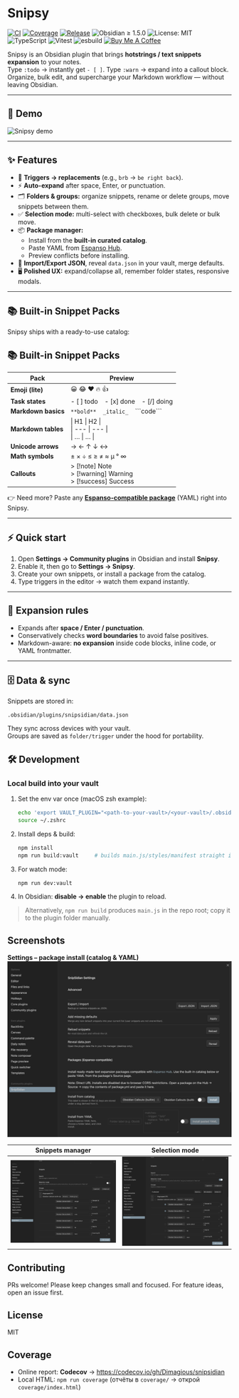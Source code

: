 # Snipsy

[![CI](https://img.shields.io/github/actions/workflow/status/Dimagious/snipsidian/ci.yml?branch=main&label=ci)](https://github.com/Dimagious/snipsidian/actions/workflows/ci.yml)
[![Coverage](https://codecov.io/gh/Dimagious/snipsidian/branch/main/graph/badge.svg)](https://codecov.io/gh/Dimagious/snipsidian)
[![Release](https://img.shields.io/github/v/release/Dimagious/snipsidian)](https://github.com/Dimagious/snipsidian/releases)
![Obsidian ≥ 1.5.0](https://img.shields.io/badge/obsidian-%E2%89%A5%201.5.0-7c3aed)
![License: MIT](https://img.shields.io/badge/license-MIT-blue.svg)
![TypeScript](https://img.shields.io/badge/typescript-5.x-3178c6)
![Vitest](https://img.shields.io/badge/tests-vitest-6b46c1)
![esbuild](https://img.shields.io/badge/bundler-esbuild-fbbf24)
[![Buy Me A Coffee](https://img.shields.io/badge/buy%20me%20a%20coffee-☕-ff813f?logo=buy-me-a-coffee&logoColor=white)](https://buymeacoffee.com/dimagious)

Snipsy is an Obsidian plugin that brings **hotstrings / text snippets expansion** to your notes.  
Type `:todo` → instantly get `- [ ]`. Type `:warn` → expand into a callout block.  
Organize, bulk edit, and supercharge your Markdown workflow — without leaving Obsidian.

---

## 🚀 Demo

![Snipsy demo](docs/screens/demo.gif)

---

## ✨ Features

- 🔑 **Triggers → replacements** (e.g., `brb` → `be right back`).
- ⚡ **Auto-expand** after space, Enter, or punctuation.
- 🗂 **Folders & groups:** organize snippets, rename or delete groups, move snippets between them.
- ✅ **Selection mode:** multi-select with checkboxes, bulk delete or bulk move.
- 📦 **Package manager:**
  - Install from the **built-in curated catalog**.
  - Paste YAML from [Espanso Hub](https://hub.espanso.org/).
  - Preview conflicts before installing.
- 🔄 **Import/Export JSON**, reveal `data.json` in your vault, merge defaults.
- 🖥 **Polished UX:** expand/collapse all, remember folder states, responsive modals.

---

## 📚 Built-in Snippet Packs

Snipsy ships with a ready-to-use catalog:

## 📚 Built-in Snippet Packs

| Pack               | Preview |
| ------------------ | ------- |
| **Emoji (lite)**   | 😀 😂 ❤️ 🔥 👍 |
| **Task states**    | - [ ] todo &nbsp;&nbsp; - [x] done &nbsp;&nbsp; - [/] doing |
| **Markdown basics**| `**bold**` &nbsp;&nbsp; `_italic_` &nbsp;&nbsp; \`\`\`code\`\`\` |
| **Markdown tables**| \| H1 \| H2 \| <br> \| --- \| --- \| <br> \| … \| … \| |
| **Unicode arrows** | → ← ↑ ↓ ↔ |
| **Math symbols**   | ± × ÷ ≤ ≥ ≠ ≈ µ ° ∞ |
| **Callouts**       | > [!note] Note <br> > [!warning] Warning <br> > [!success] Success |

👉 Need more? Paste any **[Espanso-compatible package](https://hub.espanso.org/search)** (YAML) right into Snipsy.

---

## ⚡ Quick start

1. Open **Settings → Community plugins** in Obsidian and install **Snipsy**.
2. Enable it, then go to **Settings → Snipsy**.
3. Create your own snippets, or install a package from the catalog.
4. Type triggers in the editor → watch them expand instantly.

---

## 📐 Expansion rules

- Expands after **space / Enter / punctuation**.
- Conservatively checks **word boundaries** to avoid false positives.
- Markdown-aware: **no expansion** inside code blocks, inline code, or YAML frontmatter.

---

## 🗄 Data & sync

Snippets are stored in:

```
.obsidian/plugins/snipsidian/data.json
```
They sync across devices with your vault.  
Groups are saved as `folder/trigger` under the hood for portability.

## 🛠 Development

### Local build into your vault

1. Set the env var once (macOS zsh example):
   ```bash
   echo 'export VAULT_PLUGIN="<path-to-your-vault>/<your-vault>/.obsidian/plugins/snipsidian"' >> ~/.zshrc
   source ~/.zshrc
   ```
2. Install deps & build:
   ```bash
   npm install
   npm run build:vault     # builds main.js/styles/manifest straight into your vault
   ```
3. For watch mode:
   ```bash
   npm run dev:vault
   ```
4. In Obsidian: **disable → enable** the plugin to reload.

> Alternatively, `npm run build` produces `main.js` in the repo root; copy it to the plugin folder manually.

## Screenshots

**Settings – package install (catalog & YAML)**
![Settings / packages](docs/screens/settings.png)

| Snippets manager                       | Selection mode                                |
| -------------------------------------- | --------------------------------------------- |
| ![Snippets](docs/screens/snippets.png) | ![Selection](docs/screens/selection-mode.png) |

## Contributing

PRs welcome! Please keep changes small and focused. For feature ideas, open an issue first.

## License

MIT

## Coverage

- Online report: **Codecov** → https://codecov.io/gh/Dimagious/snipsidian
- Local HTML: `npm run coverage` (отчёты в `coverage/` → открой `coverage/index.html`)
